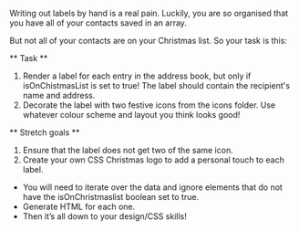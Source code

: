 Writing out labels by hand is a real pain. Luckily, you are so organised that you have all of your contacts saved in an array.

But not all of your contacts are on your Christmas list. So your task is this:

** Task ** 
1. Render a label for each entry in the address book, but only if isOnChistmasList is set to true! The label should contain the recipient's name and address.
2. Decorate the label with two festive icons from the icons folder. Use whatever colour scheme and layout you think looks good! 

** Stretch goals **
1. Ensure that the label does not get two of the same icon.
2. Create your own CSS Christmas logo to add a personal touch to each label.

- You will need to iterate over the data and ignore elements that do not have the isOnChristmaslist boolean set to true.
- Generate HTML for each one.
- Then it’s all down to your design/CSS skills!
